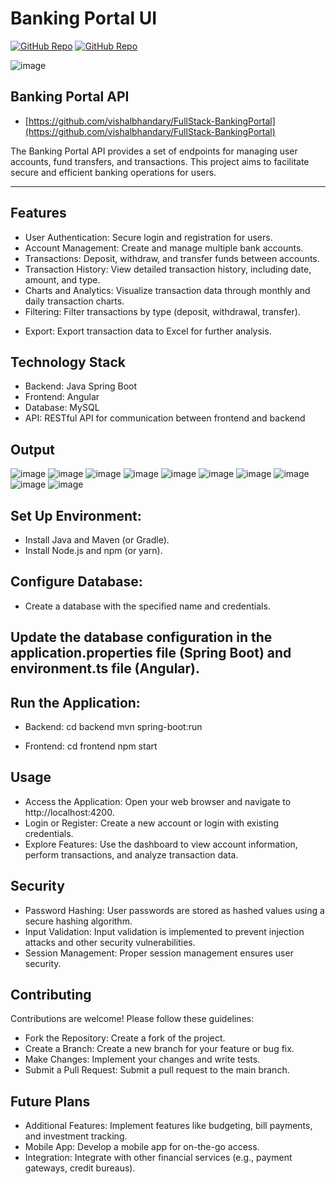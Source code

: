 # Banking Portal UI

[![GitHub Repo](https://img.shields.io/badge/GitHub-UI%20Repo-blue.svg?style=flat-square)](https://github.com/vishalbhandary/FullStack-BankingPortal/tree/master/BankingPortalUI-main)
[![GitHub Repo](https://img.shields.io/badge/GitHub-API%20Repo-blue.svg?style=flat-square)](https://github.com/vishalbhandary/FullStack-BankingPortal/tree/master/BankingPortalAPI-main)

![image](https://github.com/vishalbhandary/FullStack-BankingPortal/blob/master/BankingPortalAPI-main/assets/Dashboard.png)

## Banking Portal API

- [https://github.com/vishalbhandary/FullStack-BankingPortal](https://github.com/vishalbhandary/FullStack-BankingPortal)

The Banking Portal API provides a set of endpoints for managing user accounts, fund transfers, and transactions. This project aims to facilitate secure and efficient banking operations for users.

***

## Features

- User Authentication: Secure login and registration for users.
- Account Management: Create and manage multiple bank accounts.
- Transactions: Deposit, withdraw, and transfer funds between accounts.
- Transaction History: View detailed transaction history, including date, amount, and type.
- Charts and Analytics: Visualize transaction data through monthly and daily transaction charts.
- Filtering: Filter transactions by type (deposit, withdrawal, transfer).
* Export: Export transaction data to Excel for further analysis.

## Technology Stack

- Backend: Java Spring Boot
- Frontend: Angular
- Database: MySQL
- API: RESTful API for communication between frontend and backend

## Output 

![image](https://github.com/vishalbhandary/FullStack-BankingPortal/blob/master/BankingPortalAPI-main/assets/register.png)
![image](https://github.com/vishalbhandary/FullStack-BankingPortal/blob/master/BankingPortalAPI-main/assets/login.png)
![image](https://github.com/vishalbhandary/FullStack-BankingPortal/blob/master/BankingPortalAPI-main/assets/Details.png)
![image](https://github.com/vishalbhandary/FullStack-BankingPortal/blob/master/BankingPortalAPI-main/assets/PIN.png)
![image](https://github.com/vishalbhandary/FullStack-BankingPortal/blob/master/BankingPortalAPI-main/assets/Deposit1.png)
![image](https://github.com/vishalbhandary/FullStack-BankingPortal/blob/master/BankingPortalAPI-main/assets/Withdraw.png)
![image](https://github.com/vishalbhandary/FullStack-BankingPortal/blob/master/BankingPortalAPI-main/assets/fundtransfer.png)
![image](https://github.com/vishalbhandary/FullStack-BankingPortal/blob/master/BankingPortalAPI-main/assets/fundtransfer2.png)
![image](https://github.com/vishalbhandary/FullStack-BankingPortal/blob/master/BankingPortalAPI-main/assets/TransactionHistory.png)
![image](https://github.com/vishalbhandary/FullStack-BankingPortal/blob/master/BankingPortalAPI-main/assets/Features.png)

## Set Up Environment:

   - Install Java and Maven (or Gradle).
   - Install Node.js and npm (or yarn).

## Configure Database:
   - Create a database with the specified name and credentials.
## Update the database configuration in the application.properties file (Spring Boot) and environment.ts file (Angular).
## Run the Application:
   - Backend:
      cd backend
	mvn spring-boot:run
 
   - Frontend:
      cd frontend
	npm start

## Usage

- Access the Application: Open your web browser and navigate to http://localhost:4200.
- Login or Register: Create a new account or login with existing credentials.
- Explore Features: Use the dashboard to view account information, perform transactions, and analyze transaction data.

## Security

- Password Hashing: User passwords are stored as hashed values using a secure hashing algorithm.
- Input Validation: Input validation is implemented to prevent injection attacks and other security vulnerabilities.
- Session Management: Proper session management ensures user security.

## Contributing

Contributions are welcome! Please follow these guidelines:
- Fork the Repository: Create a fork of the project.
- Create a Branch: Create a new branch for your feature or bug fix.
- Make Changes: Implement your changes and write tests.
- Submit a Pull Request: Submit a pull request to the main branch.

## Future Plans
- Additional Features: Implement features like budgeting, bill payments, and investment tracking.
- Mobile App: Develop a mobile app for on-the-go access.
- Integration: Integrate with other financial services (e.g., payment gateways, credit bureaus).
